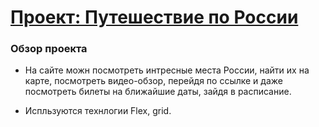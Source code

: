 # [Проект: Путешествие по России](https://metelka2015.github.io/russian-travel/)

### Обзор проекта
* На сайте можн посмотреть интресные места России, найти их на карте, посмотреть видео-обзор, перейдя по ссылке и даже посмотреть билеты на ближайшие даты, зайдя в расписание.

* Испльзуются технлогии Flex, grid.
